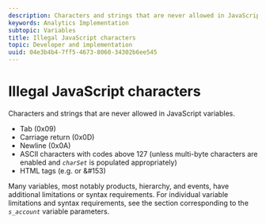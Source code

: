 ```yaml
---
description: Characters and strings that are never allowed in JavaScript variables.
keywords: Analytics Implementation
subtopic: Variables
title: Illegal JavaScript characters
topic: Developer and implementation
uuid: 04e3b4b4-7ff5-4673-8060-34302b6ee545
---
```


# Illegal JavaScript characters

Characters and strings that are never allowed in JavaScript variables.

* Tab (0x09) 
* Carriage return (0x0D) 
* Newline (0x0A) 
* ASCII characters with codes above 127 (unless multi-byte characters are enabled and *`charSet`* is populated appropriately) 
* HTML tags (e.g. <b></b> or &#153)

Many variables, most notably products, hierarchy, and events, have additional limitations or syntax requirements. For individual variable limitations and syntax requirements, see the section corresponding to the *`s_account`* variable parameters.
